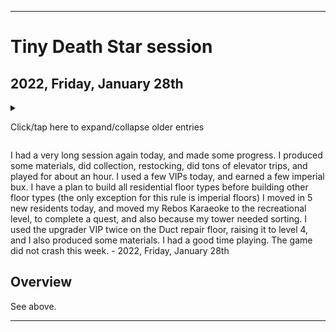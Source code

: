 
***

# Tiny Death Star session

## 2022, Friday, January 28th

<!-- I had a normal length session today, doing some elevator trips, restocking, and working on some difficult assignments (assignments that take a very long time to complete, for me, this means 4 weeks or longer) I finished 1 assignment today, but also felt like the game isn't giving me money for the time I was away. I will have to check previous screenshots. !-->

<details><summary><p>Click/tap here to expand/collapse older entries</p></summary>

I had a very long session again today. I made lots of progress, did elevator trips, restocked, and worked on difficult assignments. I unlocked a 3rd assignment, and it is incredibly difficult. At the current rate, it will take me at least 6 months to finish.

Today, I built a new floor, and also upgraded my elevator, and had an extended session. I upgraded the Mon Cala aquarium twice as well. I did not do any objectives or quests today. - July 16th 2021

I had an extremely long session today,I made lots of progress, did elevator trips, restocked, and worked on difficult assignments. I unlocked a 3rd assignment last week, and it is incredibly difficult. At the current rate, it will take me at least 6 months to finish.

Today, I did several searches, gave 2 bitizens their dream jobs, produced additional stock (more than normal) and produced several materials. - July 23rd 2021

I had an extremely long session today, and made lots of progress. I produced many materials, did collection, restocking, tons of elevator trips, and played for nearly an hour - July 30th 2021

I had an extremely long session again today, and made lots of progress. I produced many materials, did collection, restocking, tons of elevator trips, and played for an hour or more - August 6th 2021

I had an extremely long session yet again today, and made lots of progress. I produced some materials, did collection, restocking, tons of elevator trips, and played for nearly an hour. I used several VIPs today, and earned some imperial bux, and moved in 5 new residents on a new floor. - August 13th 2021

I had an extremely long session yet again today, and made lots of progress. I produced some materials, did collection, restocking, tons of elevator trips, and played for nearly an hour. I used some VIPs today, and earned some imperial bux, and made some progress, although the game crashed once. I began construction on a new residential floor. - August 20th 2021

I had an extremely long session yet again today, and made lots of progress. I produced some materials, did collection, restocking, tons of elevator trips, and played for nearly an hour. I used some VIPs today, and earned some imperial bux, and made some progress. - August 28th 2021

I didn't really feel like playing today, so I just got some progress, wrapped up and quit. - 2021 September 3rd

I had an extremely long session yet again today, and made lots of progress. I produced some materials, did collection, restocking, tons of elevator trips, and played for nearly an hour. I used some VIPs today, and earned some imperial bux, began building a new floor, and made some progress. - 2021 September 10th

I had an extremely long session yet again today, and made lots of progress. I produced some materials, did collection, restocking, tons of elevator trips, and played for nearly an hour. I used many VIPs today, and earned 1 imperial bux. I didn't build any new floors, but my residential floor finished construction and I moved in 5 residents, moved the floor, completed 2 quests, and made some progress. - 2021 September 17th

I had an my longest session to date today, and made lots of progress. I produced several materials, did collection, restocking, tons of elevator trips, and played for over an hour. I used 1 VIP today, and earned 6 imperial bux. I began construction on my +32nd floor, which will be a residential level. I made lots of progress today. - 2021 September 24th

I had a very long session again today, and made lots of progress. I produced some materials, did collection, restocking, tons of elevator trips, and played for nearly an hour. I used a few  VIPs today, and earned 4 imperial bux. I didn't build any new floors, but my residential floor finished construction and I moved in 5 residents, moved the floor, and finished the objective that has taken over a month to complete. I didn't collect the reward though, I am saving that for next week. - 2021 October 1st

<!-- Notes 2021.10.08
tds

goals

Complete all 3 objectives at once
Build all residential floors before building other floor types

!-->

I had a very long session again today, and made lots of progress. I produced some materials, did collection, restocking, tons of elevator trips, and played for nearly an hour. I used a few  VIPs today, and earned several imperial bux. I have decided to continue producing materials and earn more money. I intend to complete all 3 objectives on the same day, but I need several more diplomatic envoys first. I also have a plan to build all residential floor types before building other floor types (the only exception for this rule is imperial floors) - 2021 October 8th

I had a very long session again today, and made some progress. I produced some materials, did collection, restocking, tons of elevator trips, and played for nearly an hour. I used a few  VIPs today, and earned several imperial bux. I have decided to continue producing materials and earn more money. I intend to complete all 3 objectives on the same day, but I need several more diplomatic envoys first. I also have a plan to build all residential floor types before building other floor types (the only exception for this rule is imperial floors) I began construction on a new residential floor today, but the session went slowly, as I was dealing with the common cold during it, along with a lack of sleep. The game glitched out at the very end, and the elevators up button got stuck, and I couldn't get it unstuck without closing the app, so I quit. - 2021 October 15th

I had a very long session again today, and made some progress. I produced some materials, did collection, restocking, tons of elevator trips, and played for nearly an hour. I used a few VIPs today, and earned several imperial bux. I finally completed all 3 objectives on the same day today. I also have a plan to build all residential floor types before building other floor types (the only exception for this rule is imperial floors) I began construction on a new residential floor last week, it finished construction last week/6 days ago, and I moved in 5 new residents today. I now have 100 residents, triple digits. I feared the game glitch that happened last week at the very end, and the elevators up button got stuck, and I couldn't get it unstuck without closing the app. It didn't reoccur today.

I didn't have any Internet at all today. The games currency store has been shut down for years, and I have found that it still attempts to connect, as when I tried to connect, it gave me an error message, rather than looping indefinitely. So it must be tied to some Wi-Fi connection type still, or that is the general message. - 2021 October 22nd

I had a very long session again today, and made some progress. I produced some materials, did collection, restocking, tons of elevator trips, and played for nearly an hour. I used a few VIPs today, and earned a few imperial bux. I was paranoid throughout the session that my progress would be erased, similar to the previous game (Virtual City Playground) and also because it really felt like I began building a new residential floor last week, but it wasn't there today. I have a plan to build all residential floor types before building other floor types (the only exception for this rule is imperial floors) - 2021 October 29th

I had a very long session again today, and made some progress. I produced some materials, did collection, restocking, tons of elevator trips, and played for nearly an hour. I used a few VIPs today, and earned a few imperial bux. I have a plan to build all residential floor types before building other floor types (the only exception for this rule is imperial floors) - 2021 Friday November 5th

I had a very long session again today, and made some progress. I produced some materials, did collection, restocking, tons of elevator trips, and played for nearly an hour. It got a bit tedious near the end. I used a couple VIPs today, and earned a couple imperial bux. I have a plan to build all residential floor types before building other floor types (the only exception for this rule is imperial floors) - 2021 Friday November 12th

I had a very long session again today, and made some progress. I produced some materials, did collection, restocking, tons of elevator trips, and played for nearly an hour. I used a couple VIPs today, and earnedseveral imperial bux. I have a plan to build all residential floor types before building other floor types (the only exception for this rule is imperial floors) I began construction on a new floor today, and confirmed that the level mover can move a floor that is currently under construction. I also completed 1 quest today. - 2021 Friday November 19th

I had a very long session again today, and made some progress. I produced some materials, did collection, restocking, tons of elevator trips, and played for nearly an hour. I used a couple VIPs today, and earned a couple imperial bux. I have a plan to build all residential floor types before building other floor types (the only exception for this rule is imperial floors) I did not begin construction on a new floor today. I also completed 1 quest today. I upgraded the aquarium today, and had a decent time playing. - 2021 Friday November 26th

I had a very long session again today, and made some progress. I produced some materials, did collection, restocking, did tons of elevator trips, and played for about an hour. I used a couple VIPs today, and earned a few imperial bux. I have a plan to build all residential floor types before building other floor types (the only exception for this rule is imperial floors) I did not begin construction on a new floor today. I also upgraded the aquarium today, and had a good time playing. - 2021 Friday, December 3rd

I had a very long session again today, and made some progress. I produced some materials, did collection, restocking, did tons of elevator trips, and played for about an hour. I used a few VIPs today, and earned a few imperial bux. I have a plan to build all residential floor types before building other floor types (the only exception for this rule is imperial floors) I began construction on a new floor today. I also used 2 delivery men VIPs today, before using the first one, I waited 15 minutes, occasionally checking back as I did other things. I had a good time playing. - 2021 Friday, December 10th

I had a very long session again today, and made some progress. I produced some materials, did collection, restocking, did tons of elevator trips, and played for about an hour. I used a few VIPs today, and earned a few imperial bux. I have a plan to build all residential floor types before building other floor types (the only exception for this rule is imperial floors) I did not beinn construction on a new floor today. A new residential floor finished construction, and I moved in 2 residents. I also upgraded my elevator today, and upgraded the Mon Cala Aquarium. I had a good time playing. - 2021 Friday, December 17th

I had a very long session again today, and made some progress. I produced some materials, did collection, restocking, did tons of elevator trips, and played for about an hour. I used a few VIPs today, and earned a few imperial bux. I have a plan to build all residential floor types before building other floor types (the only exception for this rule is imperial floors) I began construction on a new residential floor today. I had a good time playing. - 2021 Friday, December 24th

I had a very long session again today, and made little progress. I produced some materials, did collection, restocking, did tons of elevator trips, and played for about an hour. I used a few VIPs today, and earned a few imperial bux. I have a plan to build all residential floor types before building other floor types (the only exception for this rule is imperial floors) a residential floor finished construction, and I moved in 5 new bitizens. I had a good time playing. - 2021 Friday, December 31st

I had a very long session again today, and made little progress. I produced some materials, did collection, restocking, did tons of elevator trips, and played for about an hour. I used a few VIPs today, and earned a few imperial bux. I have a plan to build all residential floor types before building other floor types (the only exception for this rule is imperial floors) I did not build any new floors today, and I produced few materials. I had a good time playing. - 2022, Friday, January 7th

I had a very long session again today, and made little progress. I produced some materials, did collection, restocking, did tons of elevator trips, and played for about an hour. I used a few VIPs today, and earned a few imperial bux (only 4 bux total) I have a plan to build all residential floor types before building other floor types (the only exception for this rule is imperial floors) I did not build any new floors today, and I produced few materials. I had a good time playing. The game crashed once, as the elevator got stuck. I restarted the game and continued.  - 2022, Friday, January 14th

I had a very long session again today, and made some progress. I produced some materials, did collection, restocking, did tons of elevator trips, and played for about an hour. I used a few VIPs today, and earned several imperial bux. I have a plan to build all residential floor types before building other floor types (the only exception for this rule is imperial floors) I began construction on 1 new residential floor today, and moved it down. It is my 25th residential level. I also unlocked 2 characters in the character index, and I produced few materials. I had a good time playing. The game did not crash this week. - 2022, Friday, January 21st

</details>

I had a very long session again today, and made some progress. I produced some materials, did collection, restocking, did tons of elevator trips, and played for about an hour. I used a few VIPs today, and earned a few imperial bux. I have a plan to build all residential floor types before building other floor types (the only exception for this rule is imperial floors) I moved in 5 new residents today, and moved my Rebos Karaeoke to the recreational level, to complete a quest, and also because my tower needed sorting. I used the upgrader VIP twice on the Duct repair floor, raising it to level 4, and I also produced some materials. I had a good time playing. The game did not crash this week. - 2022, Friday, January 28th

## Overview

See above.

***
